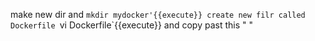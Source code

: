 make new dir and  `mkdir mydocker'{{execute}}
create new filr called Dockerfile
`vi Dockerfile`{{execute}}
and copy past this "    "

